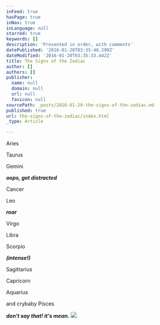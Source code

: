 ```yaml
---
inFeed: true
hasPage: true
inNav: true
inLanguage: null
starred: true
keywords: []
description: 'Presented in order, with comments'
datePublished: '2016-01-20T03:35:48.299Z'
dateModified: '2016-01-20T03:35:33.442Z'
title: The Signs of the Zodiac
author: []
authors: []
publisher:
  name: null
  domain: null
  url: null
  favicon: null
sourcePath: _posts/2016-01-20-the-signs-of-the-zodiac.md
published: true
url: the-signs-of-the-zodiac/index.html
_type: Article

---
```

Aries

Taurus

Gemini

**_oops, got distracted_**

Cancer

Leo

**_roar_**

Virgo

Libra

Scorpio

**_(intense!)_**

Sagittarius

Capricorn

Aquarius

and crybaby Pisces

**_don't say that! it's mean._**
![](https://the-grid-user-content.s3-us-west-2.amazonaws.com/19d0551c-41c8-402c-bf60-259ec1202d97.jpg)